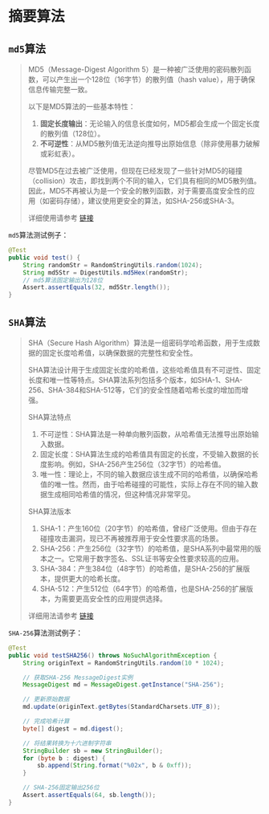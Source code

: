 # 摘要算法

## `md5`算法

>MD5（Message-Digest Algorithm 5）是一种被广泛使用的密码散列函数，可以产生出一个128位（16字节）的散列值（hash value），用于确保信息传输完整一致。
>
>以下是MD5算法的一些基本特性：
>
>1. **固定长度输出**：无论输入的信息长度如何，MD5都会生成一个固定长度的散列值（128位）。
>2. **不可逆性**：从MD5散列值无法逆向推导出原始信息（除非使用暴力破解或彩虹表）。
>
>尽管MD5在过去被广泛使用，但现在已经发现了一些针对MD5的碰撞（collision）攻击，即找到两个不同的输入，它们具有相同的MD5散列值。因此，MD5不再被认为是一个安全的散列函数，对于需要高度安全性的应用（如密码存储），建议使用更安全的算法，如SHA-256或SHA-3。
>
>详细使用请参考 [链接](https://github.com/dexterleslie1/demonstration/blob/master/demo-encrypt-decrypt/src/test/java/com/future/demo/Md5Tests.java)

`md5`算法测试例子：

```java
@Test
public void test() {
    String randomStr = RandomStringUtils.random(1024);
    String md5Str = DigestUtils.md5Hex(randomStr);
    // md5算法固定输出为128位
    Assert.assertEquals(32, md5Str.length());
}
```

## `SHA`算法

>SHA（Secure Hash Algorithm）算法是一组密码学哈希函数，用于生成数据的固定长度哈希值，以确保数据的完整性和安全性。
>
>SHA算法设计用于生成固定长度的哈希值，这些哈希值具有不可逆性、固定长度和唯一性等特点。SHA算法系列包括多个版本，如SHA-1、SHA-256、SHA-384和SHA-512等，它们的安全性随着哈希长度的增加而增强。
>
>SHA算法特点
>
>1. 不可逆性：SHA算法是一种单向散列函数，从哈希值无法推导出原始输入数据。
>2. 固定长度：SHA算法生成的哈希值具有固定的长度，不受输入数据的长度影响。例如，SHA-256产生256位（32字节）的哈希值。
>3. 唯一性：理论上，不同的输入数据应该生成不同的哈希值，以确保哈希值的唯一性。然而，由于哈希碰撞的可能性，实际上存在不同的输入数据生成相同哈希值的情况，但这种情况非常罕见。
>
>SHA算法版本
>
>1. SHA-1：产生160位（20字节）的哈希值，曾经广泛使用。但由于存在碰撞攻击漏洞，现已不再被推荐用于安全性要求高的场景。
>2. SHA-256：产生256位（32字节）的哈希值，是SHA系列中最常用的版本之一。它常用于数字签名、SSL证书等安全性要求较高的应用。
>3. SHA-384：产生384位（48字节）的哈希值，是SHA-256的扩展版本，提供更大的哈希长度。
>4. SHA-512：产生512位（64字节）的哈希值，也是SHA-256的扩展版本，为需要更高安全性的应用提供选择。
>
>详细用法请参考 [链接](https://github.com/dexterleslie1/demonstration/blob/master/demo-encrypt-decrypt/src/test/java/com/future/demo/SHATests.java)

`SHA-256`算法测试例子：

```java
@Test
public void testSHA256() throws NoSuchAlgorithmException {
    String originText = RandomStringUtils.random(10 * 1024);

    // 获取SHA-256 MessageDigest实例
    MessageDigest md = MessageDigest.getInstance("SHA-256");

    // 更新原始数据
    md.update(originText.getBytes(StandardCharsets.UTF_8));

    // 完成哈希计算
    byte[] digest = md.digest();

    // 将结果转换为十六进制字符串
    StringBuilder sb = new StringBuilder();
    for (byte b : digest) {
        sb.append(String.format("%02x", b & 0xff));
    }

    // SHA-256固定输出256位
    Assert.assertEquals(64, sb.length());
}
```


